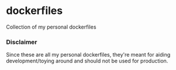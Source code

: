 # dockerfiles

Collection of my personal dockerfiles

### Disclaimer

Since these are all my personal dockerfiles, they're meant for aiding development/toying around and should not be used for production. 